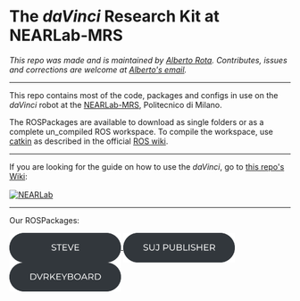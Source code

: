 # The *daVinci* Research Kit at NEARLab-MRS
*This repo was made and is maintained by [Alberto Rota](https://nearlab.polimi.it/medical/alberto-rota/). Contributes, issues and corrections are welcome at [Alberto's email](mailto:alberto1.rota@polimi.it).*
***
This repo contains most of the code, packages and configs in use on the *daVinci* robot at the [NEARLab-MRS](https://nearlab.polimi.it/medical/), Politecnico di Milano. 


The ROSPackages are available to download as single folders or as a complete un_compiled ROS workspace. To compile the workspace, use [catkin](https://catkin-tools.readthedocs.io/en/latest/) as described in the official [ROS wiki](http://wiki.ros.org/ROS/Tutorials/CreatingPackage).

***
If you are looking for the guide on how to use the *daVinci*, go to 
<a href="https://github.com/NEARLab-MedicalRobotics/dVRK/wiki">this repo's Wiki</a>:   

<p align="left"> 
<a href="https://github.com/NEARLab-MedicalRobotics/dVRK/wiki">
<picture>
  <source media="(prefers-color-scheme: dark)" srcset="readme/guide_button_white.png">
  <img style="vertical-align:middle" alt="NEARLab" src="readme/guide_button_dark.png" width="200" > 
</picture>
</a> </p>

***

Our ROSPackages:
<p align="left"> 
<a href="https://github.com/NEARLab-MedicalRobotics/dVRK/tree/main/ros_workspace/src/steve">
<picture>
  <source media="(prefers-color-scheme: dark)" srcset="readme/steve_button_white.png">
  <img style="vertical-align:middle" alt="NEARLab" src="readme/steve_button_dark.png" width="200" > 
</picture>
</a>
<a href="https://github.com/NEARLab-MedicalRobotics/dVRK/tree/main/ros_workspace/src/suj_publisher">
<picture>
  <source media="(prefers-color-scheme: dark)" srcset="readme/suj_button_white.png">
  <img style="vertical-align:middle" alt="NEARLab" src="readme/suj_button_dark.png" width="200" > 
</picture>
</a>
<a href="https://github.com/NEARLab-MedicalRobotics/dVRK/tree/main/ros_workspace/src/dvrkeyboard">
<picture>
  <source media="(prefers-color-scheme: dark)" srcset="readme/dvrkeyboard_button_white.png">
  <img style="vertical-align:middle" alt="NEARLab" src="readme/dvrkeyboard_button_dark.png" width="200" > 
</picture>
</a> </p>

